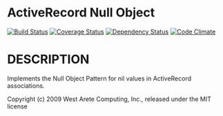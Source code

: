 ActiveRecord Null Object
========================

[![Build Status](https://travis-ci.org/sealink/activerecord_null_object.png?branch=master)](https://travis-ci.org/sealink/activerecord_null_object)
[![Coverage Status](https://coveralls.io/repos/sealink/activerecord_null_object/badge.png)](https://coveralls.io/r/sealink/activerecord_null_object)
[![Dependency Status](https://gemnasium.com/sealink/activerecord_null_object.png?travis)](https://gemnasium.com/sealink/activerecord_null_object)
[![Code Climate](https://codeclimate.com/github/sealink/activerecord_null_object.png)](https://codeclimate.com/github/sealink/activerecord_null_object)

# DESCRIPTION

Implements the Null Object Pattern for nil values in ActiveRecord associations.

Copyright (c) 2009 West Arete Computing, Inc., released under the MIT license
